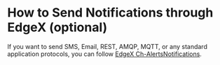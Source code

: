 # How to Send Notifications through EdgeX (optional)

If you want to send SMS, Email, REST, AMQP, MQTT, or any standard application protocols, you can follow [EdgeX Ch-AlertsNotifications]( https://docs.edgexfoundry.org/2.2/microservices/support/notifications/Ch-AlertsNotifications/).

